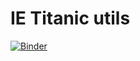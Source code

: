 # IE Titanic utils

[![Binder](https://mybinder.org/badge_logo.svg)](https://mybinder.org/v2/gh/astrojuanlu/ie-titanic-utils-b/main)
